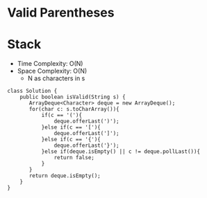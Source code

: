 # Valid Parentheses
# Stack
* Time Complexity: O(N)
* Space Complexity: O(N)
	* N as characters in s
```
class Solution {
    public boolean isValid(String s) {
       ArrayDeque<Character> deque = new ArrayDeque();
       for(char c: s.toCharArray()){
           if(c == '('){
               deque.offerLast(')');
           }else if(c == '['){
               deque.offerLast(']');
           }else if(c == '{'){
               deque.offerLast('}');
           }else if(deque.isEmpty() || c != deque.pollLast()){
               return false;
           }
       } 
       return deque.isEmpty();
    }
}
```